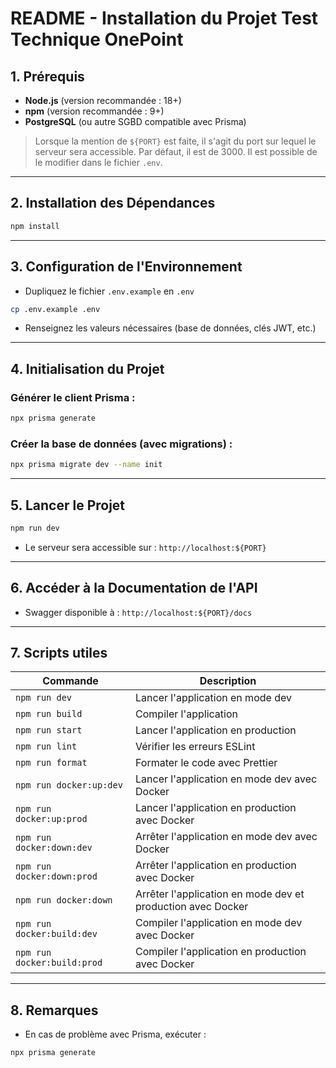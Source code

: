 # README - Installation du Projet Test Technique OnePoint

## 1. Prérequis

- **Node.js** (version recommandée : 18+)
- **npm** (version recommandée : 9+)
- **PostgreSQL** (ou autre SGBD compatible avec Prisma)

> Lorsque la mention de `${PORT}` est faite, il s'agit du port sur lequel le serveur sera accessible.
> Par défaut, il est de 3000. Il est possible de le modifier dans le fichier `.env`.

---

## 2. Installation des Dépendances

```bash
npm install
```

---

## 3. Configuration de l'Environnement

- Dupliquez le fichier `.env.example` en `.env`

```bash
cp .env.example .env
```

- Renseignez les valeurs nécessaires (base de données, clés JWT, etc.)

---

## 4. Initialisation du Projet

### Générer le client Prisma :

```bash
npx prisma generate
```

### Créer la base de données (avec migrations) :

```bash
npx prisma migrate dev --name init
```

---

## 5. Lancer le Projet

```bash
npm run dev
```

- Le serveur sera accessible sur : `http://localhost:${PORT}`

---

## 6. Accéder à la Documentation de l'API

- Swagger disponible à : `http://localhost:${PORT}/docs`

---

## 7. Scripts utiles

| Commande                    | Description                                                 |
| --------------------------- | ----------------------------------------------------------- |
| `npm run dev`               | Lancer l'application en mode dev                            |
| `npm run build`             | Compiler l'application                                      |
| `npm run start`             | Lancer l'application en production                          |
| `npm run lint`              | Vérifier les erreurs ESLint                                 |
| `npm run format`            | Formater le code avec Prettier                              |
| `npm run docker:up:dev`     | Lancer l'application en mode dev avec Docker                |
| `npm run docker:up:prod`    | Lancer l'application en production avec Docker              |
| `npm run docker:down:dev`   | Arrêter l'application en mode dev avec Docker               |
| `npm run docker:down:prod`  | Arrêter l'application en production avec Docker             |
| `npm run docker:down`       | Arrêter l'application en mode dev et production avec Docker |
| `npm run docker:build:dev`  | Compiler l'application en mode dev avec Docker              |
| `npm run docker:build:prod` | Compiler l'application en production avec Docker            |

---

## 8. Remarques

- En cas de problème avec Prisma, exécuter :

```bash
npx prisma generate
```
